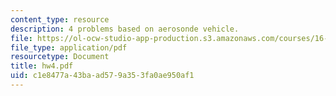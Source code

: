 ```yaml
---
content_type: resource
description: 4 problems based on aerosonde vehicle.
file: https://ol-ocw-studio-app-production.s3.amazonaws.com/courses/16-333-aircraft-stability-and-control-fall-2004/c1e8477a43baad579a353fa0ae950af1_hw4.pdf
file_type: application/pdf
resourcetype: Document
title: hw4.pdf
uid: c1e8477a-43ba-ad57-9a35-3fa0ae950af1
---
```

